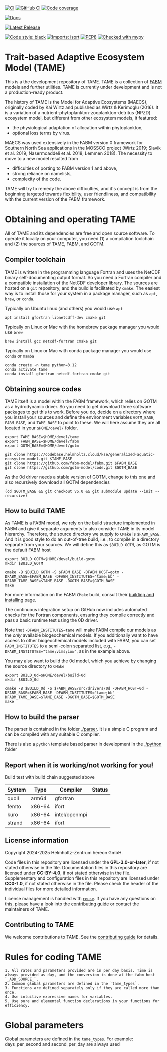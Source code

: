 <!--
SPDX-FileCopyrightText: 2024-2025 Helmholtz-Zentrum hereon GmbH
SPDX-FileContributor: Carsten Lemmen <carsten.lemmen@hereon.de>
SPDX-License-Identifier: CC0-1.0
-->

[![CI](https://codebase.helmholtz.cloud/kse/generalized-aquatic-ecosystem-model/badges/main/pipeline.svg)](https://codebase.helmholtz.cloud/kse/generalized-aquatic-ecosystem-model/-/pipelines?page=1&scope=all&ref=main)
[![GitHub CI](https://github.com/YOUR_GITHUB_USERNAME_OR_ORG/YOUR_REPOSITORY_NAME/actions/workflows/ci.yaml/badge.svg)](https://github.com/YOUR_GITHUB_USERNAME_OR_ORG/YOUR_REPOSITORY_NAME/actions/workflows/ci.yaml)
[![Code coverage](https://codebase.helmholtz.cloud/kse/generalized-aquatic-ecosystem-model/badges/main/coverage.svg)](https://codebase.helmholtz.cloud/kse/generalized-aquatic-ecosystem-model/-/graphs/main/charts)

<!-- TODO: uncomment the following line when the package is registered at https://readthedocs.org -->
[![Docs](https://readthedocs.org/projects/generalized-aquatic-ecosystem-model/badge/?version=latest)](https://generalized-aquatic-ecosystem-model.readthedocs.io/en/latest/)

[![Latest Release](https://codebase.helmholtz.cloud/kse/generalized-aquatic-ecosystem-model/-/badges/release.svg)](https://codebase.helmholtz.cloud/kse/generalized-aquatic-ecosystem-model)

<!-- TODO: uncomment the following line when the package is published at https://pypi.org -->
<!-- [![PyPI version](https://img.shields.io/pypi/v/generalized-aquatic-ecosystem-model.svg)](https://pypi.python.org/pypi/generalized-aquatic-ecosystem-model/) -->

[![Code style: black](https://img.shields.io/badge/code%20style-black-000000.svg)](https://github.com/psf/black) [![Imports: isort](https://img.shields.io/badge/%20imports-isort-%231674b1?style=flat&labelColor=ef8336)](https://pycqa.github.io/isort/)
[![PEP8](https://img.shields.io/badge/code%20style-pep8-orange.svg)](https://www.python.org/dev/peps/pep-0008/) [![Checked with mypy](http://www.mypy-lang.org/static/mypy_badge.svg)](http://mypy-lang.org/)

<!-- TODO: uncomment the following line when the package is registered at https://api.reuse.software -->
<!-- [![REUSE status](https://api.reuse.software/badge/codebase.helmholtz.cloud/kse/generalized-aquatic-ecosystem-model)](https://api.reuse.software/info/codebase.helmholtz.cloud/kse/generalized-aquatic-ecosystem-model) -->

# Trait-based Adaptive Ecosystem Model (TAME)

This is a the development repository of TAME. TAME is a collection of [FABM](https://fabm.net) models and further utilities.  TAME is currently under development and is not a production-ready product.

The history of TAME is the Model for Adaptive Ecosystems (MAECS), originally coded by Kai Wirtz and published as Wirtz & Kerimoglu (2016).  It is a variation of a nutrient-phytoplankton-zooplankton-detritus (NPZD) ecosystem model, but different from other ecosystem models, it featured:
- the physiological adaptation of allocation within phytoplankton,
- optional loss terms by virus.

MAECS was used extensively in the FABM version 0 framework for Southern North Sea applications in the MOSSCO project (Wirtz 2019; Slavik et al. 2019; Nasermoaddeli et al. 2018; Lemmen 2018).  The necessity to move to a new model resulted from
- difficulties of porting to FABM version 1 and above,
- strong reliance on namelists,
- complexity of the code.

TAME will try to remedy the above difficulties, and it's concept is from the beginning targeted towards flexibility, user friendliness, and compatibility with the current version of the FABM framework.

# Obtaining and operating TAME

All of TAME and its dependencies are free and open source software. To operate it locally on your computer, you need (1) a compilation toolchain and (2) the sources of TAME, FABM, and GOTM.

## Compiler toolchain

TAME is written in the programming language Fortran and uses the NetCDF binary self-documenting output format.  So you need a Fortran compiler and a compatible installation of the NetCDF developer library.  The sources are hosted on a `git` repository, and the build is facilitated by `cmake`.  The easiest way is to install those for your system in a package manager, such as `apt`, `brew`, or `conda`.

Typically on Ubuntu linux (and others) you would use `apt`
```
apt install gfortran libnetcdff-dev cmake git
```

Typically on Linux or Mac with the homebrew package manager you would use `brew`
```
brew install gcc netcdf-fortran cmake git
```

Typically on Linux or Mac with conda package manager you would use `conda` or `mamba`
```
conda create -n tame python=3.12
conda activate tame
conda install gfortran netcdf-fortran cmake git
```

## Obtaining source codes

TAME itself is a model within the FABM framework, which relies on GOTM as a hydrodynamic driver.  So you need to get download three software packages to get this to work.  Before you do, decide on a directory where you install your sources and define the environment variables `GOTM_BASE`, `FABM_BASE`, and `TAME_BASE` to point to these.  We will here assume they are all located in your `$HOME/devel/` folder.

```
export TAME_BASE=$HOME/devel/tame
export FABM_BASE=$HOME/devel/fabm
export GOTM_BASE=$HOME/devel/gotm

git clone https://codebase.helmholtz.cloud/kse/generalized-aquatic-ecosystem-model.git $TAME_BASE
git clone https://github.com/fabm-model/fabm.git $FABM_BASE
git clone https://github.com/gotm-model/code.git $GOTM_BASE
```

As the 0d driver needs a stable version of GOTM, change to this one and also recursively download all
GOTM dependencies
```
(cd $GOTM_BASE && git checkout v6.0 && git submodule update --init --recursive)
```

## How to build TAME

As TAME is a FABM model, we rely on the build structure implemented in FABM and give it separate arguments to also consider TAME in its model hierarchy.  Therefore, the source directory we supply to `CMake` is `$FABM_BASE`.  And it is good style to do an out-of-tree build, i.e., to compile in a directory separate from your sources.  We will define this as `$BUILD_GOTM`, as GOTM is the default FABM host

```
export BUILD_GOTM=$HOME/devel/build-gotm
mkdir $BUILD_GOTM

cmake -B $BUILD_GOTM -S $FABM_BASE -DFABM_HOST=gotm -DFABM_BASE=$FABM_BASE -DFABM_INSTITUTES="tame;bb" -DFABM_TAME_BASE=$TAME_BASE -DGOTM_BASE=$GOTM_BASE
make
```

For more information on the FABM `CMake` build, consult their [building and installing](https://github.com/fabm-model/fabm/wiki/Building-and-installing) page.

The continuous integration setup on GitHub now includes automated checks for the Fortran components, ensuring they compile correctly and pass a basic runtime test using the 0D driver.

Note that `-DFABM_INSTITUTES=tame` will make FABM compile our models as the _only_ available biogeochemical models. If you additionally want to have access to other biogeochemical models included with FABM, you can set `FABM_INSTITUTES` to a semi-colon separated list, e.g., `-DFABM_INSTITUTES="tame;vims;iow"`, as in the example above.

You may also want to build the 0d model, which you achieve by changing the source directory to `CMake`

```
export BUILD_0d=$HOME/devel/build-0d
mkdir $BUILD_0d

cmake -B $BUILD_0d -S $FABM_BASE/src/drivers/0d -DFABM_HOST=0d -DFABM_BASE=$FABM_BASE -DFABM_INSTITUTES="tame;bb" -DFABM_TAME_BASE=$TAME_BASE -DGOTM_BASE=$GOTM_BASE
make
```

## How to build the parser

The parser is contained in the folder [./parser](./parser). It is a simple C program and can be compiled with any suitable C compiler.

There is also a `python` template based parser in development in the [./python](./python) folder

## Report when it is working/not working for you!

Build test with build chain suggested above

| System | Type   | Compiler      | Status |
| ------ | ------ | ------------- | ------ |
| quoll  | arm64  | gfortran      |        |
| femto  | x86-64 | ifort         |        |
| kuro   | x86-64 | intel/openmpi |        |
| strand | x86-64 | ifort         |        |

## License information

Copyright 2024-2025 Helmholtz-Zentrum hereon GmbH.

Code files in this repository are licensed under the
**GPL-3.0-or-later**, if not stated otherwise
in the file. Documentation files in this repository are licensed under **CC-BY-4.0**, if not stated otherwise in the file. Supplementary and configuration files in this repository are licensed under **CC0-1.0**, if not stated otherwise
in the file. Please check the header of the individual files for more detailed
information.

License management is handled with [`reuse`](https://reuse.readthedocs.io/).
If you have any questions on this, please have a look into the
[contributing guide][contributing] or contact the maintainers of TAME.

## Contributing to TAME

We welcome contributions to TAME. See the [contributing guide][contributing] for details.

[contributing]: https://generalized-aquatic-ecosystem-model.readthedocs.io/en/latest/contributing.html



# Rules for coding TAME

    1. All rates and parameters provided are in per day basis. Time is always provided as day, and the conversion is done at the fabm host `_ADD_SOURCE_`. 
    2. Common global parameters are defined in the `tame_types`.
    3. Functions are defined separately only if they are called more than once.
    4. Use intuitive expressive names for variables. 
    5. Use pure and elemental function declarations in your functions for efficiency.

# Global parameters

Global parameters are defined in the `tame_types`.
For example: days_per_second and second_per_day are always used
